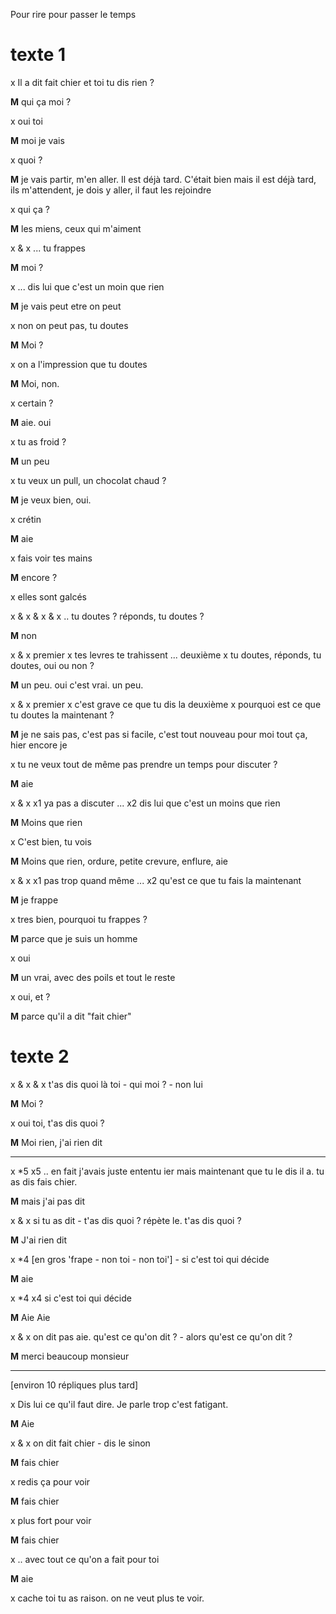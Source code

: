 Pour rire pour passer le temps

# texte 1 

x  Il a dit fait chier et toi tu dis rien ?

**M**  qui ça moi ?

x  oui toi 

**M**  moi je vais

x  quoi ?

**M**  je vais partir, m'en aller. Il est déjà tard. C'était bien mais il est déjà tard, ils m'attendent, je dois y aller, il faut les rejoindre

x  qui ça ?

**M**  les miens, ceux qui m'aiment

x & x  ... tu frappes

**M**  moi ?

x  ... dis lui que c'est un moin que rien

**M**  je vais peut etre on peut 

x  non on peut pas, tu doutes

**M**  Moi ?

x  on a l'impression que tu doutes 

**M**  Moi, non.

x  certain ?

**M**  aie. oui 

x  tu as froid ?

**M**  un peu

x  tu veux un pull, un chocolat chaud ?

**M**  je veux bien, oui.

x  crétin

**M**  aie 

x  fais voir tes mains

**M**  encore ?

x  elles sont galcés

x & x & x & x ..  tu doutes ? réponds, tu doutes ?

**M**  non

x & x  premier x  tes levres te trahissent ... deuxième x  tu doutes, réponds, tu doutes, oui ou non ?

**M**  un peu. oui c'est vrai. un peu.

x & x  premier x  c'est grave ce que tu dis la  deuxième x  pourquoi est ce que tu doutes la maintenant ?

**M**  je ne sais pas, c'est pas si facile, c'est tout nouveau pour moi tout ça, hier encore je

x  tu ne veux tout de même pas prendre un temps pour discuter ?

**M**  aie 

x & x  x1  ya pas a discuter ...  x2  dis lui que c'est un moins que rien

**M**  Moins que rien

x  C'est bien, tu vois

**M**  Moins que rien, ordure, petite crevure, enflure, aie 

x & x  x1  pas trop quand même ...  x2  qu'est ce que tu fais la maintenant

**M**  je frappe

x  tres bien, pourquoi tu frappes ?

**M**  parce que je suis un homme

x  oui

**M**  un vrai, avec des poils et tout le reste

x oui, et ?

**M**  parce qu'il a dit "fait chier"



























# texte 2 

x & x & x  t'as dis quoi là toi  -  qui moi ?  -  non lui

**M**  Moi ?

x  oui toi, t'as dis quoi ?

**M**  Moi rien, j'ai rien dit

----------------------------------------------

x *5  x5  .. en fait j'avais juste ententu ier mais maintenant que tu le dis il a. tu as dis fais chier.

**M**  mais j'ai pas dit

x & x  si tu as dit  -  t'as dis quoi ? répète le. t'as dis quoi ?

**M**  J'ai rien dit

x *4  [en gros 'frape - non toi - non toi']  -  si c'est toi qui décide

**M**  aie

x *4  x4  si c'est toi qui décide 

**M**  Aie Aie

x & x  on dit pas aie. qu'est ce qu'on dit ?  -  alors qu'est ce qu'on dit ?

**M**  merci beaucoup monsieur

-----------------------------------------------

[environ 10 répliques plus tard]

x  Dis lui ce qu'il faut dire. Je parle trop c'est fatigant.

**M**  Aie

x & x  on dit fait chier  -  dis le sinon

**M**  fais chier

x  redis ça pour voir

**M**  fais chier

x  plus fort pour voir  

**M**  fais chier

x  .. avec tout ce qu'on a fait pour toi

**M**  aie 

x  cache toi tu as raison. on ne veut plus te voir.
